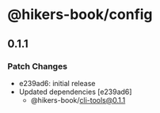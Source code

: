 # @hikers-book/config

## 0.1.1

### Patch Changes

- e239ad6: initial release
- Updated dependencies [e239ad6]
  - @hikers-book/cli-tools@0.1.1
